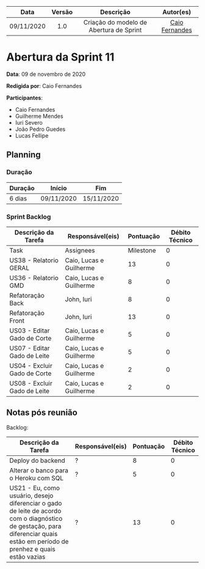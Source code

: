 |    Data    | Versão |         Descrição         |           Autor(es)           |
| :--------: | :----: | :-----------------------: | :---------------------------: |
| 09/11/2020 |  1.0   | Criação do modelo de Abertura de Sprint | [Caio Fernandes](https://github.com/caiovfernandes) |


# Abertura da Sprint 11

**Data**: 09 de novembro de 2020

**Redigida por**: Caio Fernandes

**Participantes**: 
* Caio Fernandes
* Guilherme Mendes
* Iuri Severo
* João Pedro Guedes
* Lucas Fellipe


## Planning

### Duração

| Duração |   Início   |     Fim    |
| ------- | ---------- | ---------- |
| 6 dias  | 09/11/2020 | 15/11/2020 |

### Sprint Backlog

| Descrição da Tarefa | Responsável(eis) | Pontuação | Débito Técnico |
| ------------------- | ---------------- | --------- | -------------- |
| Task | Assignees | Milestone | 0 |
| US38 - Relatorio GERAL | Caio, Lucas e Guilherme | 13 | 0 |
| US36 - Relatorio GMD | Caio, Lucas e Guilherme | 8 | 0 |
| Refatoração Back | John, Iuri | 8 | 0 |
| Refatoração Front | John, Iuri  | 13 | 0 |
| US03 - Editar Gado de Corte | Caio, Lucas e Guilherme  | 5 | 0 |
| US07 - Editar Gado de Leite | Caio, Lucas e Guilherme  | 5 | 0 |
| US04 - Excluir Gado de Corte | Caio, Lucas e Guilherme  | 2 | 0 |
| US08 - Excluir Gado de Leite | Caio, Lucas e Guilherme  | 2 | 0 |


## Notas pós reunião
Backlog:

| Descrição da Tarefa | Responsável(eis) | Pontuação | Débito Técnico |
| ------------------- | ---------------- | --------- | -------------- |
| Deploy do backend | ? | 8 | 0 |
| Alterar o banco para o Heroku com SQL | ? | 5 | 0 |
| US21 - Eu, como usuário, desejo diferenciar o gado de leite de acordo com o diagnóstico de gestação, para diferenciar quais estão em período de prenhez e quais estão vazias | ? | 13 | 0 | 